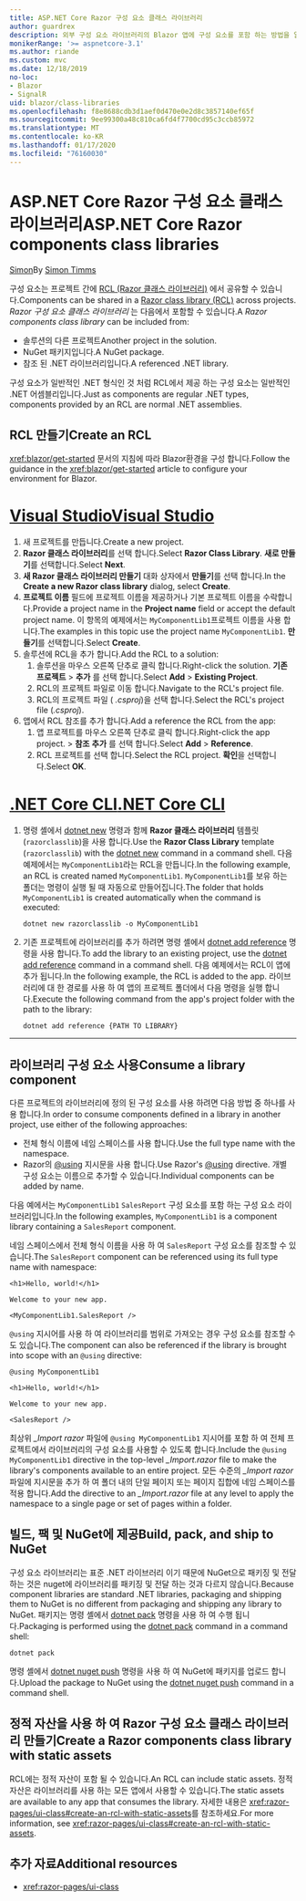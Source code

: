 ```yaml
---
title: ASP.NET Core Razor 구성 요소 클래스 라이브러리
author: guardrex
description: 외부 구성 요소 라이브러리의 Blazor 앱에 구성 요소를 포함 하는 방법을 알아봅니다.
monikerRange: '>= aspnetcore-3.1'
ms.author: riande
ms.custom: mvc
ms.date: 12/18/2019
no-loc:
- Blazor
- SignalR
uid: blazor/class-libraries
ms.openlocfilehash: f8e8688cdb3d1aef0d470e0e2d8c3857140ef65f
ms.sourcegitcommit: 9ee99300a48c810ca6fd4f7700cd95c3ccb85972
ms.translationtype: MT
ms.contentlocale: ko-KR
ms.lasthandoff: 01/17/2020
ms.locfileid: "76160030"
---
```

# <a name="aspnet-core-razor-components-class-libraries"></a><span data-ttu-id="9de07-103">ASP.NET Core Razor 구성 요소 클래스 라이브러리</span><span class="sxs-lookup"><span data-stu-id="9de07-103">ASP.NET Core Razor components class libraries</span></span>

<span data-ttu-id="9de07-104">[Simon](https://github.com/stimms)</span><span class="sxs-lookup"><span data-stu-id="9de07-104">By [Simon Timms](https://github.com/stimms)</span></span>

<span data-ttu-id="9de07-105">구성 요소는 프로젝트 간에 [RCL (Razor 클래스 라이브러리)](xref:razor-pages/ui-class) 에서 공유할 수 있습니다.</span><span class="sxs-lookup"><span data-stu-id="9de07-105">Components can be shared in a [Razor class library (RCL)](xref:razor-pages/ui-class) across projects.</span></span> <span data-ttu-id="9de07-106">*Razor 구성 요소 클래스 라이브러리* 는 다음에서 포함할 수 있습니다.</span><span class="sxs-lookup"><span data-stu-id="9de07-106">A *Razor components class library* can be included from:</span></span>

* <span data-ttu-id="9de07-107">솔루션의 다른 프로젝트</span><span class="sxs-lookup"><span data-stu-id="9de07-107">Another project in the solution.</span></span>
* <span data-ttu-id="9de07-108">NuGet 패키지입니다.</span><span class="sxs-lookup"><span data-stu-id="9de07-108">A NuGet package.</span></span>
* <span data-ttu-id="9de07-109">참조 된 .NET 라이브러리입니다.</span><span class="sxs-lookup"><span data-stu-id="9de07-109">A referenced .NET library.</span></span>

<span data-ttu-id="9de07-110">구성 요소가 일반적인 .NET 형식인 것 처럼 RCL에서 제공 하는 구성 요소는 일반적인 .NET 어셈블리입니다.</span><span class="sxs-lookup"><span data-stu-id="9de07-110">Just as components are regular .NET types, components provided by an RCL are normal .NET assemblies.</span></span>

## <a name="create-an-rcl"></a><span data-ttu-id="9de07-111">RCL 만들기</span><span class="sxs-lookup"><span data-stu-id="9de07-111">Create an RCL</span></span>

<span data-ttu-id="9de07-112"><xref:blazor/get-started> 문서의 지침에 따라 Blazor환경을 구성 합니다.</span><span class="sxs-lookup"><span data-stu-id="9de07-112">Follow the guidance in the <xref:blazor/get-started> article to configure your environment for Blazor.</span></span>

# <a name="visual-studiotabvisual-studio"></a>[<span data-ttu-id="9de07-113">Visual Studio</span><span class="sxs-lookup"><span data-stu-id="9de07-113">Visual Studio</span></span>](#tab/visual-studio)

1. <span data-ttu-id="9de07-114">새 프로젝트를 만듭니다.</span><span class="sxs-lookup"><span data-stu-id="9de07-114">Create a new project.</span></span>
1. <span data-ttu-id="9de07-115">**Razor 클래스 라이브러리**를 선택 합니다.</span><span class="sxs-lookup"><span data-stu-id="9de07-115">Select **Razor Class Library**.</span></span> <span data-ttu-id="9de07-116">**새로 만들기**를 선택합니다.</span><span class="sxs-lookup"><span data-stu-id="9de07-116">Select **Next**.</span></span>
1. <span data-ttu-id="9de07-117">**새 Razor 클래스 라이브러리 만들기** 대화 상자에서 **만들기**를 선택 합니다.</span><span class="sxs-lookup"><span data-stu-id="9de07-117">In the **Create a new Razor class library** dialog, select **Create**.</span></span>
1. <span data-ttu-id="9de07-118">**프로젝트 이름** 필드에 프로젝트 이름을 제공하거나 기본 프로젝트 이름을 수락합니다.</span><span class="sxs-lookup"><span data-stu-id="9de07-118">Provide a project name in the **Project name** field or accept the default project name.</span></span> <span data-ttu-id="9de07-119">이 항목의 예제에서는 `MyComponentLib1`프로젝트 이름을 사용 합니다.</span><span class="sxs-lookup"><span data-stu-id="9de07-119">The examples in this topic use the project name `MyComponentLib1`.</span></span> <span data-ttu-id="9de07-120">**만들기**를 선택합니다.</span><span class="sxs-lookup"><span data-stu-id="9de07-120">Select **Create**.</span></span>
1. <span data-ttu-id="9de07-121">솔루션에 RCL을 추가 합니다.</span><span class="sxs-lookup"><span data-stu-id="9de07-121">Add the RCL to a solution:</span></span>
   1. <span data-ttu-id="9de07-122">솔루션을 마우스 오른쪽 단추로 클릭 합니다.</span><span class="sxs-lookup"><span data-stu-id="9de07-122">Right-click the solution.</span></span> <span data-ttu-id="9de07-123">**기존 프로젝트** > **추가** 를 선택 합니다.</span><span class="sxs-lookup"><span data-stu-id="9de07-123">Select **Add** > **Existing Project**.</span></span>
   1. <span data-ttu-id="9de07-124">RCL의 프로젝트 파일로 이동 합니다.</span><span class="sxs-lookup"><span data-stu-id="9de07-124">Navigate to the RCL's project file.</span></span>
   1. <span data-ttu-id="9de07-125">RCL의 프로젝트 파일 ( *.csproj*)을 선택 합니다.</span><span class="sxs-lookup"><span data-stu-id="9de07-125">Select the RCL's project file (*.csproj*).</span></span>
1. <span data-ttu-id="9de07-126">앱에서 RCL 참조를 추가 합니다.</span><span class="sxs-lookup"><span data-stu-id="9de07-126">Add a reference the RCL from the app:</span></span>
   1. <span data-ttu-id="9de07-127">앱 프로젝트를 마우스 오른쪽 단추로 클릭 합니다.</span><span class="sxs-lookup"><span data-stu-id="9de07-127">Right-click the app project.</span></span> <span data-ttu-id="9de07-128"> > **참조** **추가** 를 선택 합니다.</span><span class="sxs-lookup"><span data-stu-id="9de07-128">Select **Add** > **Reference**.</span></span>
   1. <span data-ttu-id="9de07-129">RCL 프로젝트를 선택 합니다.</span><span class="sxs-lookup"><span data-stu-id="9de07-129">Select the RCL project.</span></span> <span data-ttu-id="9de07-130">**확인**을 선택합니다.</span><span class="sxs-lookup"><span data-stu-id="9de07-130">Select **OK**.</span></span>

# <a name="net-core-clitabnetcore-cli"></a>[<span data-ttu-id="9de07-131">.NET Core CLI</span><span class="sxs-lookup"><span data-stu-id="9de07-131">.NET Core CLI</span></span>](#tab/netcore-cli)

1. <span data-ttu-id="9de07-132">명령 셸에서 [dotnet new](/dotnet/core/tools/dotnet-new) 명령과 함께 **Razor 클래스 라이브러리** 템플릿 (`razorclasslib`)을 사용 합니다.</span><span class="sxs-lookup"><span data-stu-id="9de07-132">Use the **Razor Class Library** template (`razorclasslib`) with the [dotnet new](/dotnet/core/tools/dotnet-new) command in a command shell.</span></span> <span data-ttu-id="9de07-133">다음 예제에서는 `MyComponentLib1`라는 RCL을 만듭니다.</span><span class="sxs-lookup"><span data-stu-id="9de07-133">In the following example, an RCL is created named `MyComponentLib1`.</span></span> <span data-ttu-id="9de07-134">`MyComponentLib1`를 보유 하는 폴더는 명령이 실행 될 때 자동으로 만들어집니다.</span><span class="sxs-lookup"><span data-stu-id="9de07-134">The folder that holds `MyComponentLib1` is created automatically when the command is executed:</span></span>

   ```dotnetcli
   dotnet new razorclasslib -o MyComponentLib1
   ```

1. <span data-ttu-id="9de07-135">기존 프로젝트에 라이브러리를 추가 하려면 명령 셸에서 [dotnet add reference](/dotnet/core/tools/dotnet-add-reference) 명령을 사용 합니다.</span><span class="sxs-lookup"><span data-stu-id="9de07-135">To add the library to an existing project, use the [dotnet add reference](/dotnet/core/tools/dotnet-add-reference) command in a command shell.</span></span> <span data-ttu-id="9de07-136">다음 예제에서는 RCL이 앱에 추가 됩니다.</span><span class="sxs-lookup"><span data-stu-id="9de07-136">In the following example, the RCL is added to the app.</span></span> <span data-ttu-id="9de07-137">라이브러리에 대 한 경로를 사용 하 여 앱의 프로젝트 폴더에서 다음 명령을 실행 합니다.</span><span class="sxs-lookup"><span data-stu-id="9de07-137">Execute the following command from the app's project folder with the path to the library:</span></span>

   ```dotnetcli
   dotnet add reference {PATH TO LIBRARY}
   ```

---

## <a name="consume-a-library-component"></a><span data-ttu-id="9de07-138">라이브러리 구성 요소 사용</span><span class="sxs-lookup"><span data-stu-id="9de07-138">Consume a library component</span></span>

<span data-ttu-id="9de07-139">다른 프로젝트의 라이브러리에 정의 된 구성 요소를 사용 하려면 다음 방법 중 하나를 사용 합니다.</span><span class="sxs-lookup"><span data-stu-id="9de07-139">In order to consume components defined in a library in another project, use either of the following approaches:</span></span>

* <span data-ttu-id="9de07-140">전체 형식 이름에 네임 스페이스를 사용 합니다.</span><span class="sxs-lookup"><span data-stu-id="9de07-140">Use the full type name with the namespace.</span></span>
* <span data-ttu-id="9de07-141">Razor의 [\@using](xref:mvc/views/razor#using) 지시문을 사용 합니다.</span><span class="sxs-lookup"><span data-stu-id="9de07-141">Use Razor's [\@using](xref:mvc/views/razor#using) directive.</span></span> <span data-ttu-id="9de07-142">개별 구성 요소는 이름으로 추가할 수 있습니다.</span><span class="sxs-lookup"><span data-stu-id="9de07-142">Individual components can be added by name.</span></span>

<span data-ttu-id="9de07-143">다음 예에서는 `MyComponentLib1` `SalesReport` 구성 요소를 포함 하는 구성 요소 라이브러리입니다.</span><span class="sxs-lookup"><span data-stu-id="9de07-143">In the following examples, `MyComponentLib1` is a component library containing a `SalesReport` component.</span></span>

<span data-ttu-id="9de07-144">네임 스페이스에서 전체 형식 이름을 사용 하 여 `SalesReport` 구성 요소를 참조할 수 있습니다.</span><span class="sxs-lookup"><span data-stu-id="9de07-144">The `SalesReport` component can be referenced using its full type name with namespace:</span></span>

```razor
<h1>Hello, world!</h1>

Welcome to your new app.

<MyComponentLib1.SalesReport />
```

<span data-ttu-id="9de07-145">`@using` 지시어를 사용 하 여 라이브러리를 범위로 가져오는 경우 구성 요소를 참조할 수도 있습니다.</span><span class="sxs-lookup"><span data-stu-id="9de07-145">The component can also be referenced if the library is brought into scope with an `@using` directive:</span></span>

```razor
@using MyComponentLib1

<h1>Hello, world!</h1>

Welcome to your new app.

<SalesReport />
```

<span data-ttu-id="9de07-146">최상위 *_Import razor* 파일에 `@using MyComponentLib1` 지시어를 포함 하 여 전체 프로젝트에서 라이브러리의 구성 요소를 사용할 수 있도록 합니다.</span><span class="sxs-lookup"><span data-stu-id="9de07-146">Include the `@using MyComponentLib1` directive in the top-level *_Import.razor* file to make the library's components available to an entire project.</span></span> <span data-ttu-id="9de07-147">모든 수준의 *_Import razor* 파일에 지시문을 추가 하 여 폴더 내의 단일 페이지 또는 페이지 집합에 네임 스페이스를 적용 합니다.</span><span class="sxs-lookup"><span data-stu-id="9de07-147">Add the directive to an *_Import.razor* file at any level to apply the namespace to a single page or set of pages within a folder.</span></span>

## <a name="build-pack-and-ship-to-nuget"></a><span data-ttu-id="9de07-148">빌드, 팩 및 NuGet에 제공</span><span class="sxs-lookup"><span data-stu-id="9de07-148">Build, pack, and ship to NuGet</span></span>

<span data-ttu-id="9de07-149">구성 요소 라이브러리는 표준 .NET 라이브러리 이기 때문에 NuGet으로 패키징 및 전달 하는 것은 nuget에 라이브러리를 패키징 및 전달 하는 것과 다르지 않습니다.</span><span class="sxs-lookup"><span data-stu-id="9de07-149">Because component libraries are standard .NET libraries, packaging and shipping them to NuGet is no different from packaging and shipping any library to NuGet.</span></span> <span data-ttu-id="9de07-150">패키지는 명령 셸에서 [dotnet pack](/dotnet/core/tools/dotnet-pack) 명령을 사용 하 여 수행 됩니다.</span><span class="sxs-lookup"><span data-stu-id="9de07-150">Packaging is performed using the [dotnet pack](/dotnet/core/tools/dotnet-pack) command in a command shell:</span></span>

```dotnetcli
dotnet pack
```

<span data-ttu-id="9de07-151">명령 셸에서 [dotnet nuget push](/dotnet/core/tools/dotnet-nuget-push) 명령을 사용 하 여 NuGet에 패키지를 업로드 합니다.</span><span class="sxs-lookup"><span data-stu-id="9de07-151">Upload the package to NuGet using the [dotnet nuget push](/dotnet/core/tools/dotnet-nuget-push) command in a command shell.</span></span>

## <a name="create-a-razor-components-class-library-with-static-assets"></a><span data-ttu-id="9de07-152">정적 자산을 사용 하 여 Razor 구성 요소 클래스 라이브러리 만들기</span><span class="sxs-lookup"><span data-stu-id="9de07-152">Create a Razor components class library with static assets</span></span>

<span data-ttu-id="9de07-153">RCL에는 정적 자산이 포함 될 수 있습니다.</span><span class="sxs-lookup"><span data-stu-id="9de07-153">An RCL can include static assets.</span></span> <span data-ttu-id="9de07-154">정적 자산은 라이브러리를 사용 하는 모든 앱에서 사용할 수 있습니다.</span><span class="sxs-lookup"><span data-stu-id="9de07-154">The static assets are available to any app that consumes the library.</span></span> <span data-ttu-id="9de07-155">자세한 내용은 <xref:razor-pages/ui-class#create-an-rcl-with-static-assets>를 참조하세요.</span><span class="sxs-lookup"><span data-stu-id="9de07-155">For more information, see <xref:razor-pages/ui-class#create-an-rcl-with-static-assets>.</span></span>

## <a name="additional-resources"></a><span data-ttu-id="9de07-156">추가 자료</span><span class="sxs-lookup"><span data-stu-id="9de07-156">Additional resources</span></span>

* <xref:razor-pages/ui-class>
